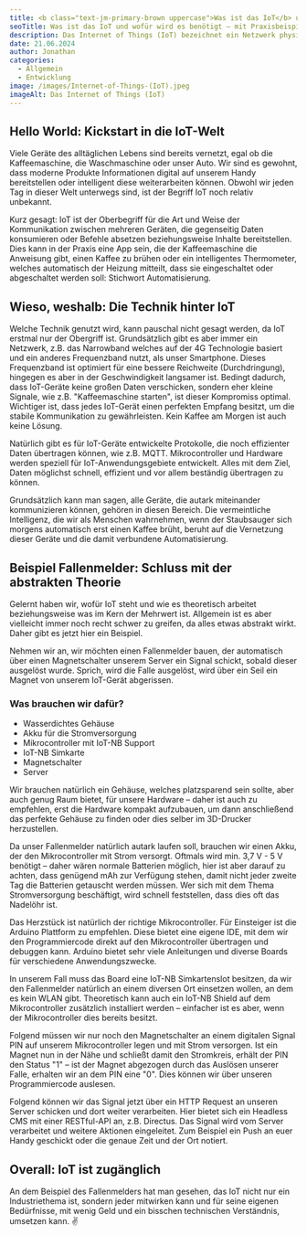 ```yaml
---
title: <b class="text-jm-primary-brown uppercase">Was ist das IoT</b> und wofür wird es <b class="text-jm-primary-brown uppercase">benötigt</b> – mit Praxisbeispiel
seoTitle: Was ist das IoT und wofür wird es benötigt – mit Praxisbeispiel
description: Das Internet of Things (IoT) bezeichnet ein Netzwerk physischer Objekte („Things“), die mit Sensoren, Software und anderer Technologie ausgestattet sind. Diese Objekte können sich über das Internet mit anderen Geräten und Systemen vernetzen und Daten austauschen.
date: 21.06.2024
author: Jonathan
categories:
  - Allgemein
  - Entwicklung
image: /images/Internet-of-Things-(IoT).jpeg
imageAlt: Das Internet of Things (IoT)
---
```


## Hello World: Kickstart in die IoT-Welt

Viele Geräte des alltäglichen Lebens sind bereits vernetzt, egal ob die Kaffeemaschine, die Waschmaschine oder unser Auto. Wir sind es gewohnt, dass moderne Produkte Informationen digital auf unserem Handy bereitstellen oder intelligent diese weiterarbeiten können. Obwohl wir jeden Tag in dieser Welt unterwegs sind, ist der Begriff IoT noch relativ unbekannt.

Kurz gesagt: IoT ist der Oberbegriff für die Art und Weise der Kommunikation zwischen mehreren Geräten, die gegenseitig Daten konsumieren oder Befehle absetzen beziehungsweise Inhalte bereitstellen. Dies kann in der Praxis eine App sein, die der Kaffeemaschine die Anweisung gibt, einen Kaffee zu brühen oder ein intelligentes Thermometer, welches automatisch der Heizung mitteilt, dass sie eingeschaltet oder abgeschaltet werden soll: Stichwort Automatisierung.

## Wieso, weshalb: Die Technik hinter IoT

Welche Technik genutzt wird, kann pauschal nicht gesagt werden, da IoT erstmal nur der Obergriff ist. Grundsätzlich gibt es aber immer ein Netzwerk, z.B. das Narrowband welches auf der 4G Technologie basiert und ein anderes Frequenzband nutzt, als unser Smartphone. Dieses Frequenzband ist optimiert für eine bessere Reichweite (Durchdringung), hingegen es aber in der Geschwindigkeit langsamer ist. Bedingt dadurch, dass IoT-Geräte keine großen Daten verschicken, sondern eher kleine Signale, wie z.B. "Kaffeemaschine starten", ist dieser Kompromiss optimal. Wichtiger ist, dass jedes IoT-Gerät einen perfekten Empfang besitzt, um die stabile Kommunikation zu gewährleisten. Kein Kaffee am Morgen ist auch keine Lösung.

Natürlich gibt es für IoT-Geräte entwickelte Protokolle, die noch effizienter Daten übertragen können, wie z.B. MQTT. Mikrocontroller und Hardware werden speziell für IoT-Anwendungsgebiete entwickelt. Alles mit dem Ziel, Daten möglichst schnell, effizient und vor allem beständig übertragen zu können.

Grundsätzlich kann man sagen, alle Geräte, die autark miteinander kommunizieren können, gehören in diesen Bereich. Die vermeintliche Intelligenz, die wir als Menschen wahrnehmen, wenn der Staubsauger sich morgens automatisch erst einen Kaffee brüht, beruht auf die Vernetzung dieser Geräte und die damit verbundene Automatisierung.

## Beispiel Fallenmelder: Schluss mit der abstrakten Theorie

Gelernt haben wir, wofür IoT steht und wie es theoretisch arbeitet beziehungsweise was im Kern der Mehrwert ist. Allgemein ist es aber vielleicht immer noch recht schwer zu greifen, da alles etwas abstrakt wirkt. Daher gibt es jetzt hier ein Beispiel.

Nehmen wir an, wir möchten einen Fallenmelder bauen, der automatisch über einen Magnetschalter unserem Server ein Signal schickt, sobald dieser ausgelöst wurde. Sprich, wird die Falle ausgelöst, wird über ein Seil ein Magnet von unserem IoT-Gerät abgerissen.

### Was brauchen wir dafür?

- Wasserdichtes Gehäuse
- Akku für die Stromversorgung
- Mikrocontroller mit IoT-NB Support
- IoT-NB Simkarte
- Magnetschalter
- Server

Wir brauchen natürlich ein Gehäuse, welches platzsparend sein sollte, aber auch genug Raum bietet, für unsere Hardware – daher ist auch zu empfehlen, erst die Hardware kompakt aufzubauen, um dann anschließend das perfekte Gehäuse zu finden oder dies selber im 3D-Drucker herzustellen.

Da unser Fallenmelder natürlich autark laufen soll, brauchen wir einen Akku, der den Mikrocontroller mit Strom versorgt. Oftmals wird min. 3,7 V - 5 V benötigt – daher wären normale Batterien möglich, hier ist aber darauf zu achten, dass genügend mAh zur Verfügung stehen, damit nicht jeder zweite Tag die Batterien getauscht werden müssen. Wer sich mit dem Thema Stromversorgung beschäftigt, wird schnell feststellen, dass dies oft das Nadelöhr ist.

Das Herzstück ist natürlich der richtige Mikrocontroller. Für Einsteiger ist die Arduino Plattform zu empfehlen. Diese bietet eine eigene IDE, mit dem wir den Programmiercode direkt auf den Mikrocontroller übertragen und debuggen kann. Arduino bietet sehr viele Anleitungen und diverse Boards für verschiedene Anwendungszwecke.

In unserem Fall muss das Board eine IoT-NB Simkartenslot besitzen, da wir den Fallenmelder natürlich an einem diversen Ort einsetzen wollen, an dem es kein WLAN gibt. Theoretisch kann auch ein IoT-NB Shield auf dem Mikrocontroller zusätzlich installiert werden – einfacher ist es aber, wenn der Mikrocontroller dies bereits besitzt.

Folgend müssen wir nur noch den Magnetschalter an einem digitalen Signal PIN auf unserem Mikrocontroller legen und mit Strom versorgen. Ist ein Magnet nun in der Nähe und schließt damit den Stromkreis, erhält der PIN den Status "1" – ist der Magnet abgezogen durch das Auslösen unserer Falle, erhalten wir an dem PIN eine "0". Dies können wir über unseren Programmiercode auslesen.

Folgend können wir das Signal jetzt über ein HTTP Request an unseren Server schicken und dort weiter verarbeiten. Hier bietet sich ein Headless CMS mit einer RESTful-API an, z.B. Directus. Das Signal wird vom Server verarbeitet und weitere Aktionen eingeleitet. Zum Beispiel ein Push an euer Handy geschickt oder die genaue Zeit und der Ort notiert.

## Overall: IoT ist zugänglich

An dem Beispiel des Fallenmelders hat man gesehen, das IoT nicht nur ein Industriethema ist, sondern jeder mitwirken kann und für seine eigenen Bedürfnisse, mit wenig Geld und ein bisschen technischen Verständnis, umsetzen kann. ✌️
